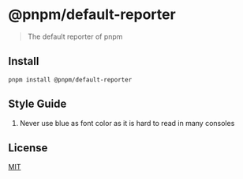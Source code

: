 # @pnpm/default-reporter

> The default reporter of pnpm

## Install

```
pnpm install @pnpm/default-reporter
```

## Style Guide

1. Never use blue as font color as it is hard to read in many consoles

## License

[MIT](LICENSE)
